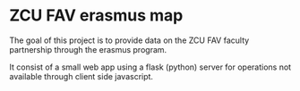 # ZCU FAV erasmus map

The goal of this project is to provide data on the ZCU FAV faculty partnership through the erasmus program.

It consist of a small web app using a flask (python) server for operations not available through client side javascript.